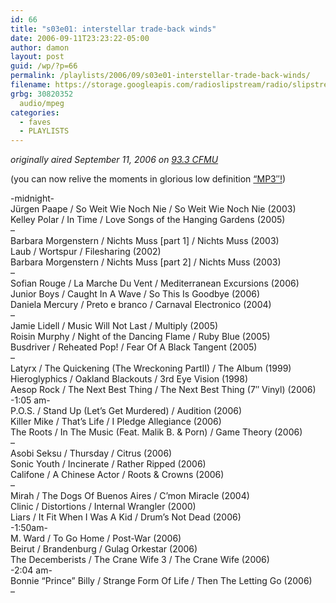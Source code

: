 ```yaml
---
id: 66
title: "s03e01: interstellar trade-back winds"
date: 2006-09-11T23:23:22-05:00
author: damon
layout: post
guid: /wp/?p=66
permalink: /playlists/2006/09/s03e01-interstellar-trade-back-winds/
filename: https://storage.googleapis.com/radioslipstream/radio/slipstream-s3e01.mp3
grbg: 30820352
  audio/mpeg
categories:
  - faves
  - PLAYLISTS
---
```


_originally aired September 11, 2006 on [93.3 CFMU](http://cfmu.mcmaster.ca)_

(you can now relive the moments in glorious low definition [“MP3″!](https://storage.googleapis.com/radioslipstream/radio/slipstream-s3e01.mp3))

-midnight-  
Jürgen Paape / So Weit Wie Noch Nie / So Weit Wie Noch Nie (2003)  
Kelley Polar / In Time / Love Songs of the Hanging Gardens (2005)  
–  
Barbara Morgenstern / Nichts Muss [part 1] / Nichts Muss (2003)  
Laub / Wortspur / Filesharing (2002)  
Barbara Morgenstern / Nichts Muss [part 2] / Nichts Muss (2003)  
–  
Sofian Rouge / La Marche Du Vent / Mediterranean Excursions (2006)  
Junior Boys / Caught In A Wave / So This Is Goodbye (2006)  
Daniela Mercury / Preto e branco / Carnaval Electronico (2004)  
–  
Jamie Lidell / Music Will Not Last / Multiply (2005)  
Roisin Murphy / Night of the Dancing Flame / Ruby Blue (2005)  
Busdriver / Reheated Pop! / Fear Of A Black Tangent (2005)  
–  
Latyrx / The Quickening (The Wreckoning PartII) / The Album (1999)  
Hieroglyphics / Oakland Blackouts / 3rd Eye Vision (1998)  
Aesop Rock / The Next Best Thing / The Next Best Thing (7″ Vinyl) (2006)  
-1:05 am-  
P.O.S. / Stand Up (Let’s Get Murdered) / Audition (2006)  
Killer Mike / That’s Life / I Pledge Allegiance (2006)  
The Roots / In The Music (Feat. Malik B. & Porn) / Game Theory (2006)  
–  
Asobi Seksu / Thursday / Citrus (2006)  
Sonic Youth / Incinerate / Rather Ripped (2006)  
Califone / A Chinese Actor / Roots & Crowns (2006)  
–  
Mirah / The Dogs Of Buenos Aires / C’mon Miracle (2004)  
Clinic / Distortions / Internal Wrangler (2000)  
Liars / It Fit When I Was A Kid / Drum’s Not Dead (2006)  
-1:50am-  
M. Ward / To Go Home / Post-War (2006)  
Beirut / Brandenburg / Gulag Orkestar (2006)  
The Decemberists / The Crane Wife 3 / The Crane Wife (2006)  
-2:04 am-  
Bonnie “Prince” Billy / Strange Form Of Life / Then The Letting Go (2006)  
–
